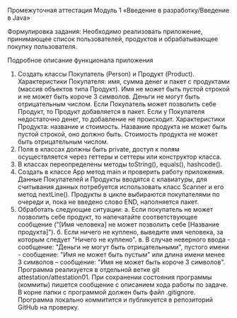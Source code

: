 Промежуточная аттестация Модуль 1 «Введение в разработку/Введение в Java»

Формулировка задания:
Необходимо реализовать приложение, принимающее список пользователей, продуктов и обрабатывающее покупку пользователя.

Подробное описание функционала приложения
1. Создать классы Покупатель (Person) и Продукт (Product).
   Характеристики Покупателя: имя, сумма денег и пакет с продуктами
   (массив объектов типа Продукт). Имя не может быть пустой строкой и не может
   быть короче 3 символов. Деньги не могут быть отрицательным числом.
   Если Покупатель может позволить себе Продукт, то Продукт добавляется
   в пакет. Если у Покупателя недостаточно денег, то добавление не происходит.
   Характеристики Продукта: название и стоимость. Название продукта не
   может быть пустой строкой, оно должно быть. Стоимость продукта не может
   быть отрицательным числом.
2. Поля в классах должны быть private, доступ к полям осуществляется
   через геттеры и сеттеры или конструктор класса.
3. В классах переопределены методы toString(), equals(), hashcode().
4. Создать в классе App метод main и проверить работу приложения.
   Данные Покупателей и Продукты вводятся с клавиатуры, для считывания
   данных потребуется использовать класс Scanner и его метод nextLine().
   Продукты в цикле выбираются покупателями по очереди и, пока не введено
   слово END, наполняется пакет.
5. Обработать следующие ситуации:
   а. Если покупатель не может позволить себе продукт, то напечатайте
   соответствующее сообщение ("[Имя человека] не может позволить себе
   [Название продукта]").
   б. Если ничего не куплено, выведите имя человека, за которым
   следует "Ничего не куплено".
   в. В случае неверного ввода - сообщение: "Деньги не могут быть
   отрицательными", пустого имени - сообщение: "Имя не может быть
   пустым" или длина имени менее 3 символов – сообщение: "Имя не может
   быть короче 3 символов".
   Программа реализуется в отдельной ветке git attestation/attestation01. При
   сохранении состояния программы (коммиты) пишется сообщение с описанием
   хода работы по задаче.
   В корне папки с программой должен быть файл .gitignore.
   Программа локально коммитится и публикуется в репозиторий GitHub на
   проверку.